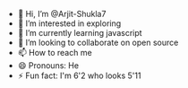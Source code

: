 - 👋 Hi, I’m @Arjit-Shukla7
- 👀 I’m interested in exploring
- 🌱 I’m currently learning javascript
- 💞️ I’m looking to collaborate on open source
- 📫 How to reach me 
- 😄 Pronouns: He
- ⚡ Fun fact: I'm 6'2 who looks 5'11


<!---
Arjit-Shukla7/Arjit-Shukla7 is a ✨ special ✨ repository because its `README.md` (this file) appears on your GitHub profile.
You can click the Preview link to take a look at your changes.
--->
